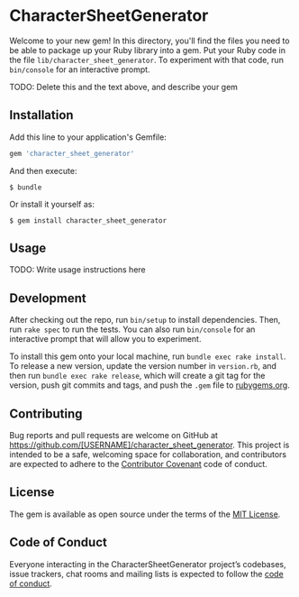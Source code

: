 # CharacterSheetGenerator

Welcome to your new gem! In this directory, you'll find the files you need to be able to package up your Ruby library into a gem. Put your Ruby code in the file `lib/character_sheet_generator`. To experiment with that code, run `bin/console` for an interactive prompt.

TODO: Delete this and the text above, and describe your gem

## Installation

Add this line to your application's Gemfile:

```ruby
gem 'character_sheet_generator'
```

And then execute:

    $ bundle

Or install it yourself as:

    $ gem install character_sheet_generator

## Usage

TODO: Write usage instructions here

## Development

After checking out the repo, run `bin/setup` to install dependencies. Then, run `rake spec` to run the tests. You can also run `bin/console` for an interactive prompt that will allow you to experiment.

To install this gem onto your local machine, run `bundle exec rake install`. To release a new version, update the version number in `version.rb`, and then run `bundle exec rake release`, which will create a git tag for the version, push git commits and tags, and push the `.gem` file to [rubygems.org](https://rubygems.org).

## Contributing

Bug reports and pull requests are welcome on GitHub at https://github.com/[USERNAME]/character_sheet_generator. This project is intended to be a safe, welcoming space for collaboration, and contributors are expected to adhere to the [Contributor Covenant](http://contributor-covenant.org) code of conduct.

## License

The gem is available as open source under the terms of the [MIT License](https://opensource.org/licenses/MIT).

## Code of Conduct

Everyone interacting in the CharacterSheetGenerator project’s codebases, issue trackers, chat rooms and mailing lists is expected to follow the [code of conduct](https://github.com/[USERNAME]/character_sheet_generator/blob/master/CODE_OF_CONDUCT.md).
